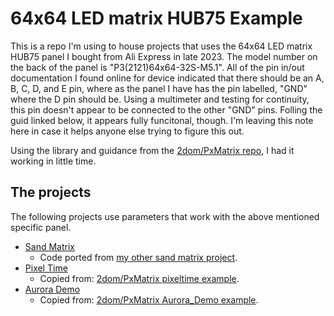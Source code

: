# 64x64 LED matrix HUB75 Example

This is a repo I'm using to house projects that uses the 64x64 LED matrix HUB75 panel I bought from Ali Express in late 2023. The model number on the back of the panel is "P3(2121)64x64-32S-M5.1". All of the pin in/out documentation I found online for device indicated that there should be an A, B, C, D, and E pin, where as the panel I have has the pin labelled, "GND" where the D pin should be. Using a multimeter and testing for continuity, this pin doesn't appear to be connected to the other "GND" pins. Folling the guid linked below, it appears fully funcitonal, though. I'm leaving this note here in case it helps anyone else trying to figure this out.

Using the library and guidance from the [2dom/PxMatrix repo](https://github.com/2dom/PxMatrix), I had it working in little time.

## The projects

The following projects use parameters that work with the above mentioned specific panel.

- [Sand Matrix](./src/sand)
  - Code ported from [my other sand matrix project](https://github.com/billism1/sand-matrix).
- [Pixel Time](./src/AuroraDemo)
  - Copied from: [2dom/PxMatrix pixeltime example](https://github.com/2dom/PxMatrix/tree/master/examples/pixeltime).
- [Aurora Demo](./src/PixelTime)
  - Copied from: [2dom/PxMatrix Aurora_Demo example](https://github.com/2dom/PxMatrix/tree/master/examples/Aurora_Demo).
